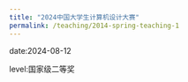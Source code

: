 ```yaml
---
title: "2024中国大学生计算机设计大赛"
permalink: /teaching/2014-spring-teaching-1
---
```


date:2024-08-12

level:国家级二等奖
